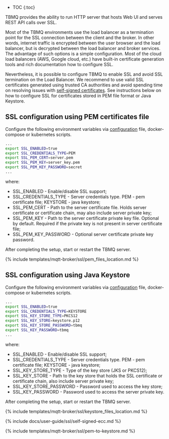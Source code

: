 * TOC
{:toc}

TBMQ provides the ability to run HTTP server that hosts Web UI and serves REST API calls over SSL.

Most of the TBMQ environments use the load balancer as a termination point for the SSL connection between the client and the broker.
In other words, internet traffic is encrypted between the user browser and the load balancer, but is decrypted between the load balancer and broker services.
The advantage of such options is a simple configuration.
Most of the cloud load balancers (AWS, Google cloud, etc.) have built-in certificate generation tools and rich documentation how to configure SSL.

Nevertheless, it is possible to configure TBMQ to enable SSL and avoid SSL termination on the Load Balancer.
We recommend to use valid SSL certificates generated using trusted CA authorities and avoid spending time on resolving issues with [self-signed certificates](#self-signed-certificates-generation).
See instructions below on how to configure SSL for certificates stored in PEM file format or Java Keystore.

## SSL configuration using PEM certificates file

Configure the following environment variables via [configuration](/docs/{{docsPrefix}}mqtt-broker/install/config/#http-server-parameters) file, docker-compose or kubernetes scripts.

```bash
...
export SSL_ENABLED=true
export SSL_CREDENTIALS_TYPE=PEM
export SSL_PEM_CERT=server.pem
export SSL_PEM_KEY=server_key.pem
export SSL_PEM_KEY_PASSWORD=secret
...
```

where:

* SSL_ENABLED - Enable/disable SSL support;
* SSL_CREDENTIALS_TYPE -  Server credentials type. PEM - pem certificate file; KEYSTORE - java keystore;
* SSL_PEM_CERT - Path to the server certificate file. Holds server certificate or certificate chain, may also include server private key;
* SSL_PEM_KEY - Path to the server certificate private key file. Optional by default. Required if the private key is not present in server certificate file;
* SSL_PEM_KEY_PASSWORD - Optional server certificate private key password.

After completing the setup, start or restart the TBMQ server.

{% include templates/mqtt-broker/ssl/pem_files_location.md %}

## SSL configuration using Java Keystore

Configure the following environment variables via [configuration](/docs/{{docsPrefix}}mqtt-broker/install/config/#http-server-parameters) file, docker-compose or kubernetes scripts.

```bash
...
export SSL_ENABLED=true
export SSL_CREDENTIALS_TYPE=KEYSTORE
export SSL_KEY_STORE_TYPE=PKCS12
export SSL_KEY_STORE=keystore.p12
export SSL_KEY_STORE_PASSWORD=tbmq
export SSL_KEY_PASSWORD=tbmq
...
```

where:

* SSL_ENABLED - Enable/disable SSL support;
* SSL_CREDENTIALS_TYPE -  Server credentials type. PEM - pem certificate file; KEYSTORE - java keystore;
* SSL_KEY_STORE_TYPE - Type of the key store (JKS or PKCS12);
* SSL_KEY_STORE - Path to the key store that holds the SSL certificate or certificate chain, also include server private key;
* SSL_KEY_STORE_PASSWORD - Password used to access the key store;
* SSL_KEY_PASSWORD - Password used to access the server private key.

After completing the setup, start or restart the TBMQ server.

{% include templates/mqtt-broker/ssl/keystore_files_location.md %}

{% include docs/user-guide/ssl/self-signed-ecc.md %}

{% include templates/mqtt-broker/ssl/pem-to-keystore.md %}